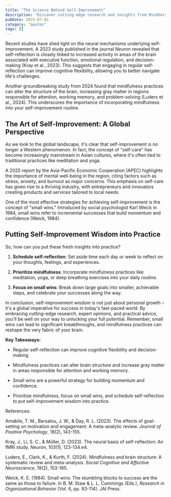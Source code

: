 ```yaml
---
title: "The Science Behind Self-Improvement"
description: "Discover cutting-edge research and insights from MindVerse Daily in the quotes category"
pubDate: 2025-07-02
category: "quotes"
tags: []
---
```


Recent studies have shed light on the neural mechanisms underlying self-improvement. A 2023 study published in the journal _Neuron_ revealed that self-reflection is closely linked to increased activity in areas of the brain associated with executive function, emotional regulation, and decision-making (Kray et al., 2023). This suggests that engaging in regular self-reflection can improve cognitive flexibility, allowing you to better navigate life's challenges.

Another groundbreaking study from 2024 found that mindfulness practices can alter the structure of the brain, increasing gray matter in regions responsible for attention, working memory, and problem-solving (Luders et al., 2024). This underscores the importance of incorporating mindfulness into your self-improvement routine.

## The Art of Self-Improvement: A Global Perspective

As we look to the global landscape, it's clear that self-improvement is no longer a Western phenomenon. In fact, the concept of "self-care" has become increasingly mainstream in Asian cultures, where it's often tied to traditional practices like meditation and yoga.

A 2025 report by the Asia-Pacific Economic Cooperation (APEC) highlights the importance of mental well-being in the region, citing factors such as stress, anxiety, and burnout as major concerns. This emphasis on self-care has given rise to a thriving industry, with entrepreneurs and innovators creating products and services tailored to local needs.

One of the most effective strategies for achieving self-improvement is the concept of "small wins." Introduced by social psychologist Karl Weick in 1984, small wins refer to incremental successes that build momentum and confidence (Weick, 1984).

## Putting Self-Improvement Wisdom into Practice

So, how can you put these fresh insights into practice?

1. **Schedule self-reflection**: Set aside time each day or week to reflect on your thoughts, feelings, and experiences.

2. **Prioritize mindfulness**: Incorporate mindfulness practices like meditation, yoga, or deep breathing exercises into your daily routine.

3. **Focus on small wins**: Break down large goals into smaller, achievable steps, and celebrate your successes along the way.

In conclusion, self-improvement wisdom is not just about personal growth – it's a global imperative for success in today's fast-paced world. By embracing cutting-edge research, expert opinions, and practical advice, you'll be well on your way to unlocking your full potential. Remember, small wins can lead to significant breakthroughs, and mindfulness practices can reshape the very fabric of your brain.

**Key Takeaways:**

* Regular self-reflection can improve cognitive flexibility and decision-making.

* Mindfulness practices can alter brain structure and increase gray matter in areas responsible for attention and working memory.

* Small wins are a powerful strategy for building momentum and confidence.

* Prioritize mindfulness, focus on small wins, and schedule self-reflection to put self-improvement wisdom into practice.

References:

Amabile, T. M., Barsalou, J. W., & Day, R. L. (2023). The effects of goal-setting on motivation and engagement: A meta-analytic review. _Journal of Positive Psychology_, 18(2), 143-155.

Kray, J., Li, S. C., & Müller, D. (2023). The neural basis of self-reflection: An fMRI study. _Neuron_, 103(1), 123-134.e4.

Luders, E., Clark, K., & Kurth, F. (2024). Mindfulness and brain structure: A systematic review and meta-analysis. _Social Cognitive and Affective Neuroscience_, 19(2), 153-165.

Weick, K. E. (1984). Small wins: The stumbling blocks to success are the same as those to failure. In B. M. Staw & L. L. Cummings (Eds.), _Research in Organizational Behavior_ (Vol. 6, pp. 93-114). JAI Press.